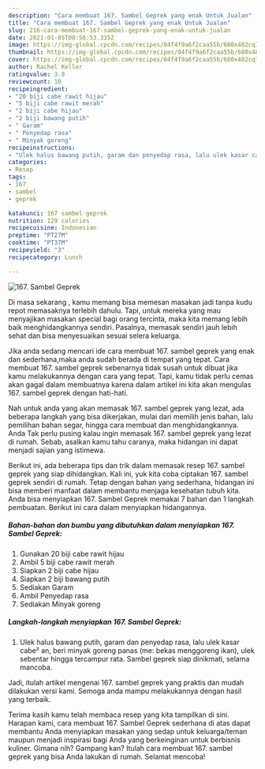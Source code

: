 ```yaml
---
description: "Cara membuat 167. Sambel Geprek yang enak Untuk Jualan"
title: "Cara membuat 167. Sambel Geprek yang enak Untuk Jualan"
slug: 216-cara-membuat-167-sambel-geprek-yang-enak-untuk-jualan
date: 2021-01-05T08:58:53.335Z
image: https://img-global.cpcdn.com/recipes/04f4f9a6f2caa55b/680x482cq70/167-sambel-geprek-foto-resep-utama.jpg
thumbnail: https://img-global.cpcdn.com/recipes/04f4f9a6f2caa55b/680x482cq70/167-sambel-geprek-foto-resep-utama.jpg
cover: https://img-global.cpcdn.com/recipes/04f4f9a6f2caa55b/680x482cq70/167-sambel-geprek-foto-resep-utama.jpg
author: Rachel Keller
ratingvalue: 3.8
reviewcount: 10
recipeingredient:
- "20 biji cabe rawit hijau"
- "5 biji cabe rawit merah"
- "2 biji cabe hijau"
- "2 biji bawang putih"
- " Garam"
- " Penyedap rasa"
- " Minyak goreng"
recipeinstructions:
- "Ulek halus bawang putih, garam dan penyedap rasa, lalu ulek kasar cabe² an, beri minyak goreng panas (me: bekas menggoreng ikan), ulek sebentar hingga tercampur rata. Sambel geprek siap dinikmati, selama mancoba."
categories:
- Resep
tags:
- 167
- sambel
- geprek

katakunci: 167 sambel geprek 
nutrition: 129 calories
recipecuisine: Indonesian
preptime: "PT27M"
cooktime: "PT37M"
recipeyield: "3"
recipecategory: Lunch

---
```



![167. Sambel Geprek](https://img-global.cpcdn.com/recipes/04f4f9a6f2caa55b/680x482cq70/167-sambel-geprek-foto-resep-utama.jpg)

Di masa  sekarang , kamu memang bisa memesan masakan jadi tanpa kudu repot memasaknya terlebih dahulu. Tapi, untuk mereka yang mau menyajikan masakan special bagi orang tercinta, maka kita memang lebih baik menghidangkannya sendiri. Pasalnya, memasak sendiri jauh lebih sehat dan bisa menyesuaikan sesuai selera keluarga.

Jika anda sedang mencari ide cara membuat 167. sambel geprek yang enak dan sederhana,maka anda sudah berada di tempat yang tepat. Cara membuat 167. sambel geprek  sebenarnya tidak susah untuk dibuat jika kamu melakukannya dengan cara yang tepat. Tapi, kamu tidak perlu cemas akan gagal dalam membuatnya 
karena dalam artikel ini kita akan mengulas 167. sambel geprek dengan hati-hati.  



Nah untuk anda yang akan memasak 167. sambel geprek yang lezat, ada beberapa langkah yang bisa dikerjakan, mulai dari memilih jenis bahan, lalu pemilihan bahan segar, hingga cara membuat dan menghidangkannya. Anda Tak perlu pusing kalau ingin memasak 167. sambel geprek yang lezat di rumah. Sebab, asalkan kamu  tahu caranya, maka hidangan ini dapat menjadi sajian yang istimewa.

Berikut ini, ada beberapa tips dan trik dalam memasak resep 167. sambel geprek yang siap dihidangkan. Kali ini, yuk kita coba ciptakan 167. sambel geprek sendiri di rumah. Tetap dengan bahan yang sederhana, hidangan ini bisa memberi manfaat dalam membantu menjaga kesehatan tubuh kita. Anda bisa menyiapkan 167. Sambel Geprek memakai 7 bahan dan 1 langkah pembuatan. Berikut ini cara dalam menyiapkan hidangannya.

<!--inarticleads1-->

##### Bahan-bahan dan bumbu yang dibutuhkan dalam menyiapkan 167. Sambel Geprek:

1. Gunakan 20 biji cabe rawit hijau
1. Ambil 5 biji cabe rawit merah
1. Siapkan 2 biji cabe hijau
1. Siapkan 2 biji bawang putih
1. Sediakan  Garam
1. Ambil  Penyedap rasa
1. Sediakan  Minyak goreng




<!--inarticleads2-->

##### Langkah-langkah menyiapkan 167. Sambel Geprek:

1. Ulek halus bawang putih, garam dan penyedap rasa, lalu ulek kasar cabe² an, beri minyak goreng panas (me: bekas menggoreng ikan), ulek sebentar hingga tercampur rata. Sambel geprek siap dinikmati, selama mancoba.




Jadi, itulah artikel mengenai  167. sambel geprek  yang praktis dan mudah dilakukan versi kami. Semoga anda mampu melakukannya dengan hasil yang terbaik. 

Terima kasih kamu telah membaca resep yang kita tampilkan di sini. Harapan kami, cara membuat  167. Sambel Geprek sederhana di atas dapat membantu Anda menyiapkan masakan yang sedap untuk keluarga/teman maupun menjadi inspirasi bagi Anda yang berkeinginan untuk berbisnis kuliner. Gimana nih? Gampang kan? Itulah cara membuat 167. sambel geprek yang bisa Anda lakukan di rumah. Selamat mencoba!

